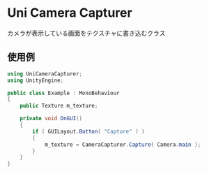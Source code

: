# Uni Camera Capturer

カメラが表示している画面をテクスチャに書き込むクラス

## 使用例

```cs
using UniCameraCapturer;
using UnityEngine;

public class Example : MonoBehaviour
{
    public Texture m_texture;

    private void OnGUI()
    {
        if ( GUILayout.Button( "Capture" ) )
        {
            m_texture = CameraCapturer.Capture( Camera.main );
        }
    }
}
```